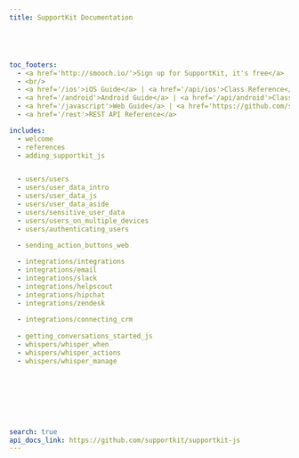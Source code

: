 ```yaml
---
title: SupportKit Documentation





toc_footers:
  - <a href='http://smooch.io/'>Sign up for SupportKit, it's free</a>
  - <br/>
  - <a href='/ios'>iOS Guide</a> | <a href='/api/ios'>Class Reference</a>
  - <a href='/android'>Android Guide</a> | <a href='/api/android'>Class Reference</a>
  - <a href='/javascript'>Web Guide</a> | <a href='https://github.com/smooch/smooch-js' target="_blank">Class Reference</a>
  - <a href='/rest'>REST API Reference</a>

includes:
  - welcome
  - references
  - adding_supportkit_js


  - users/users
  - users/user_data_intro
  - users/user_data_js
  - users/user_data_aside 
  - users/sensitive_user_data
  - users/users_on_multiple_devices
  - users/authenticating_users
  
  - sending_action_buttons_web

  - integrations/integrations
  - integrations/email
  - integrations/slack
  - integrations/helpscout
  - integrations/hipchat  
  - integrations/zendesk
  
  - integrations/connecting_crm
  
  - getting_conversations_started_js
  - whispers/whisper_when
  - whispers/whisper_actions
  - whispers/whisper_manage








search: true
api_docs_link: https://github.com/supportkit/supportkit-js
---
```

